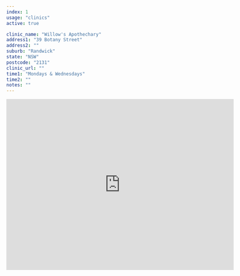 ```yaml
---
index: 1
usage: "clinics"
active: true

clinic_name: "Willow's Apothechary"
address1: "39 Botany Street"
address2: ""
suburb: "Randwick"
state: "NSW"
postcode: "2131"
clinic_url: ""
time1: "Mondays & Wednesdays"
time2: ""
notes: ""
---
```


<iframe src="https://www.google.com/maps/embed?pb=!1m18!1m12!1m3!1d3310.9822140885185!2d151.23484191547186!3d-33.91585732893474!2m3!1f0!2f0!3f0!3m2!1i1024!2i768!4f13.1!3m3!1m2!1s0x6b12b21f76bffd25%3A0x8f273fbdec1cf2fc!2s39%20Botany%20St%2C%20Randwick%20NSW%202031!5e0!3m2!1sen!2sau!4v1595906356866!5m2!1sen!2sau" width="600" height="450" frameborder="0" style="border:0;" allowfullscreen="" aria-hidden="false" tabindex="0"></iframe>
